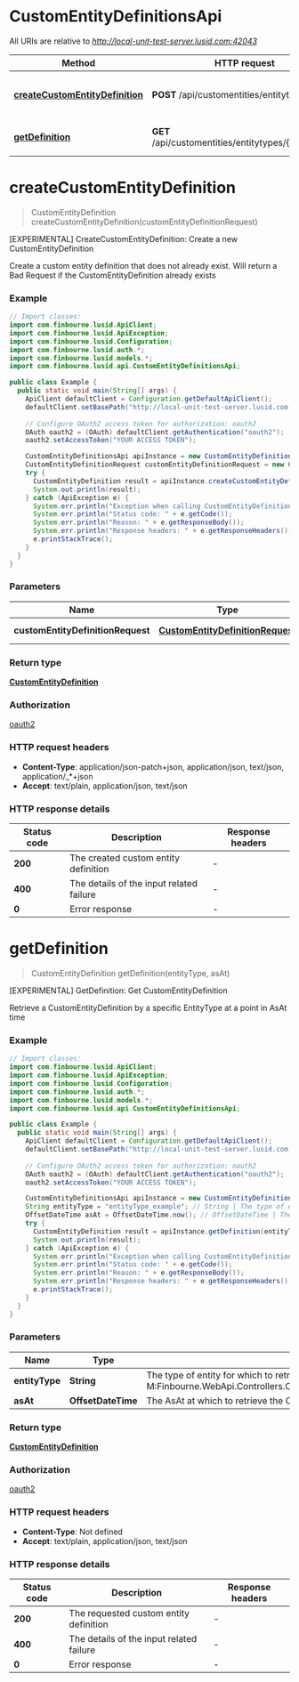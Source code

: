 # CustomEntityDefinitionsApi

All URIs are relative to *http://local-unit-test-server.lusid.com:42043*

Method | HTTP request | Description
------------- | ------------- | -------------
[**createCustomEntityDefinition**](CustomEntityDefinitionsApi.md#createCustomEntityDefinition) | **POST** /api/customentities/entitytypes | [EXPERIMENTAL] CreateCustomEntityDefinition: Create a new CustomEntityDefinition
[**getDefinition**](CustomEntityDefinitionsApi.md#getDefinition) | **GET** /api/customentities/entitytypes/{entityType} | [EXPERIMENTAL] GetDefinition: Get CustomEntityDefinition


<a name="createCustomEntityDefinition"></a>
# **createCustomEntityDefinition**
> CustomEntityDefinition createCustomEntityDefinition(customEntityDefinitionRequest)

[EXPERIMENTAL] CreateCustomEntityDefinition: Create a new CustomEntityDefinition

Create a custom entity definition that does not already exist. Will return a Bad Request if the CustomEntityDefinition already exists

### Example
```java
// Import classes:
import com.finbourne.lusid.ApiClient;
import com.finbourne.lusid.ApiException;
import com.finbourne.lusid.Configuration;
import com.finbourne.lusid.auth.*;
import com.finbourne.lusid.models.*;
import com.finbourne.lusid.api.CustomEntityDefinitionsApi;

public class Example {
  public static void main(String[] args) {
    ApiClient defaultClient = Configuration.getDefaultApiClient();
    defaultClient.setBasePath("http://local-unit-test-server.lusid.com:42043");
    
    // Configure OAuth2 access token for authorization: oauth2
    OAuth oauth2 = (OAuth) defaultClient.getAuthentication("oauth2");
    oauth2.setAccessToken("YOUR ACCESS TOKEN");

    CustomEntityDefinitionsApi apiInstance = new CustomEntityDefinitionsApi(defaultClient);
    CustomEntityDefinitionRequest customEntityDefinitionRequest = new CustomEntityDefinitionRequest(); // CustomEntityDefinitionRequest | The CustomEntityDefinitionRequest
    try {
      CustomEntityDefinition result = apiInstance.createCustomEntityDefinition(customEntityDefinitionRequest);
      System.out.println(result);
    } catch (ApiException e) {
      System.err.println("Exception when calling CustomEntityDefinitionsApi#createCustomEntityDefinition");
      System.err.println("Status code: " + e.getCode());
      System.err.println("Reason: " + e.getResponseBody());
      System.err.println("Response headers: " + e.getResponseHeaders());
      e.printStackTrace();
    }
  }
}
```

### Parameters

Name | Type | Description  | Notes
------------- | ------------- | ------------- | -------------
 **customEntityDefinitionRequest** | [**CustomEntityDefinitionRequest**](CustomEntityDefinitionRequest.md)| The CustomEntityDefinitionRequest | [optional]

### Return type

[**CustomEntityDefinition**](CustomEntityDefinition.md)

### Authorization

[oauth2](../README.md#oauth2)

### HTTP request headers

 - **Content-Type**: application/json-patch+json, application/json, text/json, application/_*+json
 - **Accept**: text/plain, application/json, text/json

### HTTP response details
| Status code | Description | Response headers |
|-------------|-------------|------------------|
**200** | The created custom entity definition |  -  |
**400** | The details of the input related failure |  -  |
**0** | Error response |  -  |

<a name="getDefinition"></a>
# **getDefinition**
> CustomEntityDefinition getDefinition(entityType, asAt)

[EXPERIMENTAL] GetDefinition: Get CustomEntityDefinition

Retrieve a CustomEntityDefinition by a specific EntityType at a point in AsAt time

### Example
```java
// Import classes:
import com.finbourne.lusid.ApiClient;
import com.finbourne.lusid.ApiException;
import com.finbourne.lusid.Configuration;
import com.finbourne.lusid.auth.*;
import com.finbourne.lusid.models.*;
import com.finbourne.lusid.api.CustomEntityDefinitionsApi;

public class Example {
  public static void main(String[] args) {
    ApiClient defaultClient = Configuration.getDefaultApiClient();
    defaultClient.setBasePath("http://local-unit-test-server.lusid.com:42043");
    
    // Configure OAuth2 access token for authorization: oauth2
    OAuth oauth2 = (OAuth) defaultClient.getAuthentication("oauth2");
    oauth2.setAccessToken("YOUR ACCESS TOKEN");

    CustomEntityDefinitionsApi apiInstance = new CustomEntityDefinitionsApi(defaultClient);
    String entityType = "entityType_example"; // String | The type of entity for which to retrieve the CustomEntityDefinition. This is included in the response from M:Finbourne.WebApi.Controllers.CustomEntityDefinitionController.CreateCustomEntityDefinition(Finbourne.WebApi.Interface.Dto.CustomEntityDefinitions.CustomEntityDefinitionRequest).
    OffsetDateTime asAt = OffsetDateTime.now(); // OffsetDateTime | The AsAt at which to retrieve the CustomEntityDefinition.
    try {
      CustomEntityDefinition result = apiInstance.getDefinition(entityType, asAt);
      System.out.println(result);
    } catch (ApiException e) {
      System.err.println("Exception when calling CustomEntityDefinitionsApi#getDefinition");
      System.err.println("Status code: " + e.getCode());
      System.err.println("Reason: " + e.getResponseBody());
      System.err.println("Response headers: " + e.getResponseHeaders());
      e.printStackTrace();
    }
  }
}
```

### Parameters

Name | Type | Description  | Notes
------------- | ------------- | ------------- | -------------
 **entityType** | **String**| The type of entity for which to retrieve the CustomEntityDefinition. This is included in the response from M:Finbourne.WebApi.Controllers.CustomEntityDefinitionController.CreateCustomEntityDefinition(Finbourne.WebApi.Interface.Dto.CustomEntityDefinitions.CustomEntityDefinitionRequest). |
 **asAt** | **OffsetDateTime**| The AsAt at which to retrieve the CustomEntityDefinition. | [optional]

### Return type

[**CustomEntityDefinition**](CustomEntityDefinition.md)

### Authorization

[oauth2](../README.md#oauth2)

### HTTP request headers

 - **Content-Type**: Not defined
 - **Accept**: text/plain, application/json, text/json

### HTTP response details
| Status code | Description | Response headers |
|-------------|-------------|------------------|
**200** | The requested custom entity definition |  -  |
**400** | The details of the input related failure |  -  |
**0** | Error response |  -  |


